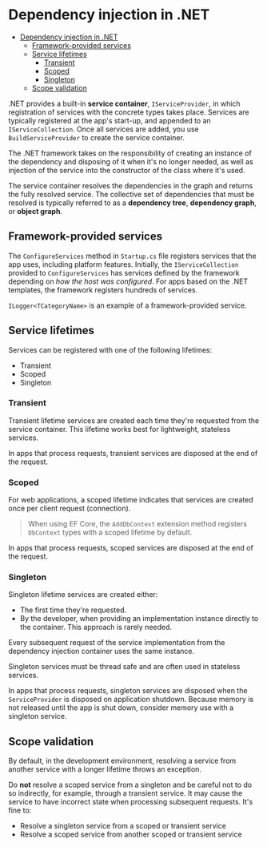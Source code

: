 # Dependency injection in .NET

- [Dependency injection in .NET](#dependency-injection-in-net)
  - [Framework-provided services](#framework-provided-services)
  - [Service lifetimes](#service-lifetimes)
    - [Transient](#transient)
    - [Scoped](#scoped)
    - [Singleton](#singleton)
  - [Scope validation](#scope-validation)

.NET provides a built-in **service container**, `IServiceProvider`, in which registration of services with the concrete types takes place. Services are typically registered at the app's start-up, and appended to an `IServiceCollection`. Once all services are added, you use `BuildServiceProvider` to create the service container.

The .NET framework takes on the responsibility of creating an instance of the dependency and disposing of it when it's no longer needed, as well as injection of the service into the constructor of the class where it's used.

The service container resolves the dependencies in the graph and returns the fully resolved service. The collective set of dependencies that must be resolved is typically referred to as a **dependency tree**, **dependency graph**, or **object graph**.

## Framework-provided services

The `ConfigureServices` method in `Startup.cs` file registers services that the app uses, including platform features. Initially, the `IServiceCollection` provided to `ConfigureServices` has services defined by the framework depending on *how the host was configured*. For apps based on the .NET templates, the framework registers hundreds of services.

`ILogger<TCategoryName>` is an example of a framework-provided service.

## Service lifetimes

Services can be registered with one of the following lifetimes:

- Transient
- Scoped
- Singleton

### Transient

Transient lifetime services are created each time they're requested from the service container. This lifetime works best for lightweight, stateless services.

In apps that process requests, transient services are disposed at the end of the request.

### Scoped

For web applications, a scoped lifetime indicates that services are created once per client request (connection).

> When using EF Core, the `AddDbContext` extension method registers `DbContext` types with a scoped lifetime by default.

In apps that process requests, scoped services are disposed at the end of the request.

### Singleton

Singleton lifetime services are created either:

- The first time they're requested.
- By the developer, when providing an implementation instance directly to the container. This approach 
is rarely needed.

Every subsequent request of the service implementation from the dependency injection container uses the same instance.

Singleton services must be thread safe and are often used in stateless services.

In apps that process requests, singleton services are disposed when the `ServiceProvider` is disposed on application shutdown. Because memory is not released until the app is shut down, consider memory use with a singleton service.

## Scope validation

By default, in the development environment, resolving a service from another service with a longer lifetime throws an exception.

Do **not** resolve a scoped service from a singleton and be careful not to do so indirectly, for example, through a transient service. It may cause the service to have incorrect state when processing subsequent requests. It's fine to:

- Resolve a singleton service from a scoped or transient service
- Resolve a scoped service from another scoped or transient service
